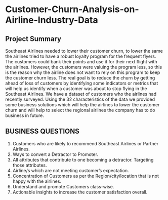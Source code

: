 # Customer-Churn-Analysis-on-Airline-Industry-Data
## Project Summary
Southeast Airlines needed to lower their customer churn, to lower the same the airlines tried to have a robust loyalty program for the frequent flyers. The customers could bank their points and use it for their next flight with the airlines. However, the customers were valuing the program less, so this is the reason why the airline does not want to rely on this program to keep the customer churn less.    The real goal is to reduce the churn by getting ahead of loss of customers by identifying some indicators or metrics that will help us identify when a customer was about to stop flying in the Southeast Airlines. We have a dataset of customers who the airlines had recently surveyed. Using the 32 characteristics of the data we provided some business solutions which will help the airlines to lower the customer churn and will help to select the regional airlines the company has to do business in future.  

## BUSINESS QUESTIONS
1.	Customers who are likely to recommend Southeast Airlines or Partner Airlines.
2.	Ways to convert a Detractor to Promoter.
3.	All attributes that contribute to one becoming a detractor. Targeting those attributes.
4.	Airline/s which are not meeting customer’s expectation.
5.	Concentration of Customers as per the Region/city/location that is not happy with the airlines. 
6.	Understand and promote Customers class-wise.
7.	Actionable insights to increase the customer satisfaction overall.

